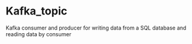 # Kafka_topic
Kafka consumer and producer for writing data from a SQL database and reading data by consumer
